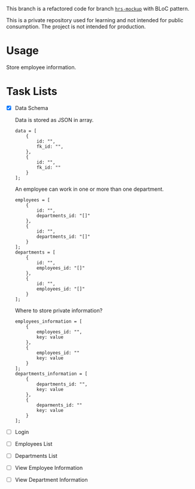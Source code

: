 This branch is a refactored code for branch [`hrs-mockup`](https://github.com/kidfrom/bc_g2_learn_reactjs/tree/hrs-mockup/learn_reactjs) with BLoC pattern.

This is a private repository used for learning and not intended for public consumption. The project is not intended for production.

# Usage

Store employee information.

# Task Lists

- [x] Data Schema

    Data is stored as JSON in array.
    ```
    data = [
        {
            id: "",
            fk_id: "",
        },
        {
            id: "",
            fk_id: ""
        }
    ];
    ```

    An employee can work in one or more than one department.
    ```
    employees = [
        {
            id: "",
            departments_id: "[]"
        },
        {
            id: "",
            departments_id: "[]"
        }
    ];
    departments = [
        {
            id: "",
            employees_id: "[]"
        },
        {
            id: "",
            employees_id: "[]"
        }
    ];
    ```

    Where to store private information?
    ```
    employees_information = [
        {
            employees_id: "",
            key: value
        },
        {
            employees_id: ""
            key: value
        }
    ];
    departments_information = [
        {
            departments_id: "",
            key: value
        },
        {
            deparments_id: ""
            key: value
        }
    ];
    ```
- [ ] Login
- [ ] Employees List
- [ ] Departments List
- [ ] View Employee Information
- [ ] View Department Information